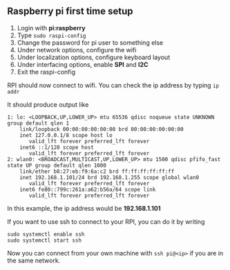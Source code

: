 ## Raspberry pi first time setup
1. Login with **pi:raspberry**
2. Type ```sudo raspi-config```
3. Change the password for pi user to something else
4. Under network options, configure the wifi
5. Under localization options, configure keyboard layout
6. Under interfacing options, enable **SPI** and **I2C**
7. Exit the raspi-config

RPI should now connect to wifi. You can check the ip address by typing
```ip addr```

It should produce output like
```
1: lo: <LOOPBACK,UP,LOWER_UP> mtu 65536 qdisc noqueue state UNKNOWN group default qlen 1
    link/loopback 00:00:00:00:00:00 brd 00:00:00:00:00:00
    inet 127.0.0.1/8 scope host lo
       valid_lft forever preferred_lft forever
    inet6 ::1/128 scope host 
       valid_lft forever preferred_lft forever
2: wlan0: <BROADCAST,MULTICAST,UP,LOWER_UP> mtu 1500 qdisc pfifo_fast state UP group default qlen 1000
    link/ether b8:27:eb:f9:6a:c2 brd ff:ff:ff:ff:ff:ff
    inet 192.168.1.101/24 brd 192.168.1.255 scope global wlan0
       valid_lft forever preferred_lft forever
    inet6 fe80::799c:261a:a62:b56a/64 scope link 
       valid_lft forever preferred_lft forever
```
In this example, the ip address would be **192.168.1.101**

If you want to use ssh to connect to your RPI, you can do it by writing
```
sudo systemctl enable ssh
sudo systemctl start ssh
```

Now you can connect from your own machine with ```ssh pi@<ip>``` if you are in the same network.